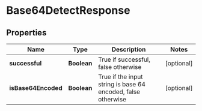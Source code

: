 
# Base64DetectResponse

## Properties
Name | Type | Description | Notes
------------ | ------------- | ------------- | -------------
**successful** | **Boolean** | True if successful, false otherwise |  [optional]
**isBase64Encoded** | **Boolean** | True if the input string is base 64 encoded, false otherwise |  [optional]



